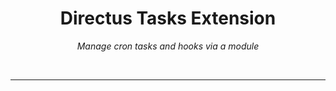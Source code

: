 <div align="center">

# Directus Tasks Extension

*Manage cron tasks and hooks via a module*

<br>

***

<br></div>
